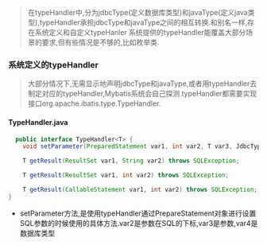 >在typeHandler中,分为jdbcType(定义数据库类型)和javaType(定义java类型),typeHandler承担jdbcType和javaType之间的相互转换.和别名一样,存在系统定义和自定义typeHanler
系统提供的typeHandler能覆盖大部分场景的要求,但有些情况是不够的,比如枚举类.
### 系统定义的typeHandler
>大部分情况下,无需显示地声明jdbcType和javaType,或者用typeHandler去制定对应的typeHandler,Mybatis系统会自己探测.typeHandler都需要实现接口org.apache.ibatis.type.TypeHandler.
#### TypeHandler.java
```java
  public interface TypeHandler<T> {
    void setParameter(PreparedStatement var1, int var2, T var3, JdbcType var4) throws SQLException;

    T getResult(ResultSet var1, String var2) throws SQLException;

    T getResult(ResultSet var1, int var2) throws SQLException;

    T getResult(CallableStatement var1, int var2) throws SQLException;
}
```
- setParameter方法,是使用typeHandler通过PrepareStatement对象进行设置SQL参数的时候使用的具体方法.var2是参数在SQL的下标,var3是参数,var4是数据库类型

